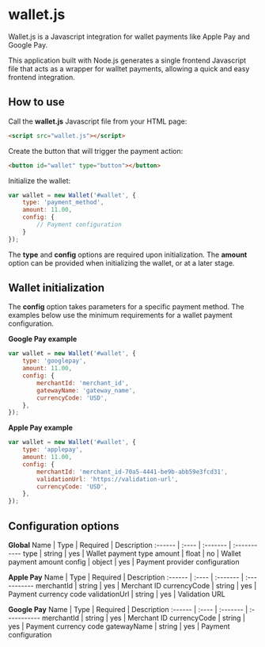 # wallet.js
Wallet.js is a Javascript integration for wallet payments like Apple Pay and Google Pay.

This application built with Node.js generates a single frontend Javascript file that acts as a wrapper for walltet payments, allowing a quick and easy frontend integration. 

## How to use
Call the **wallet.js** Javascript file from your HTML page:

```html
<script src="wallet.js"></script>
```

Create the button that will trigger the payment action:

```html
<button id="wallet" type="button"></button>
```

Initialize the wallet:

```javascript
var wallet = new Wallet('#wallet', {
    type: 'payment_method',
    amount: 11.00,
    config: {
        // Payment configuration
    }
});
```

The **type** and **config** options are required upon initialization. The **amount** option can be provided when initializing the wallet, or at a later stage.

## Wallet initialization 
The **config** option takes parameters for a specific payment method. The examples below use the minimum requirements for a wallet payment configuration.

**Google Pay example**
```javascript
var wallet = new Wallet('#wallet', {
    type: 'googlepay',
    amount: 11.00,
    config: {
        merchantId: 'merchant_id',
        gatewayName: 'gateway_name',
        currencyCode: 'USD',
    },
});
```

**Apple Pay example**
```javascript
var wallet = new Wallet('#wallet', {
    type: 'applepay',
    amount: 11.00,
    config: {
        merchantId: 'merchant_id-70a5-4441-be9b-abb59e3fcd31',
        validationUrl: 'https://validation-url', 
        currencyCode: 'USD',  
    },
});
```

## Configuration options
**Global**
Name | Type | Required | Description
:------ | :---- | :------- | :-----------
type | string  | yes | Wallet payment type
amount | float  | no | Wallet payment amount
config | object | yes | Payment provider configuration

**Apple Pay**
Name | Type | Required | Description
:------ | :---- | :------- | :-----------
merchantId | string | yes | Merchant ID
currencyCode | string | yes | Payment currency code
validationUrl | string | yes | Validation URL

**Google Pay**
Name | Type | Required | Description
:------ | :---- | :------- | :-----------
merchantId | string | yes | Merchant ID
currencyCode | string | yes | Payment currency code
gatewayName | string | yes | Payment configuration